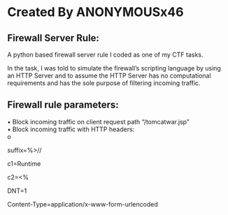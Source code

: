 # Created By ANONYMOUSx46

## Firewall Server Rule:

A python based firewall server rule I coded as one of my CTF tasks.

In the task, I was told to simulate the firewall’s scripting language by using an HTTP Server and to assume the HTTP Server has no computational requirements and has the sole purpose of filtering incoming traffic.

## Firewall rule parameters:

• Block incoming traffic on client request path “/tomcatwar.jsp” 
<br>
• Block incoming traffic with HTTP headers:
<br>
o

suffix=%>//

c1=Runtime

c2=<%

DNT=1

Content-Type=application/x-www-form-urlencoded
